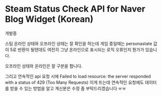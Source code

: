 # Steam Status Check API for Naver Blog Widget (Korean)
개발중

스팀 온라인 상태와 오프라인 상태는 잘 확인을 하는데
게임 중일때는 personastate 값이 5로 반환이 될텐데도
여전히 그냥 온라인으로 표시되는 로직 오류인지 뭔가가 있습니다.

오프라인 상태와 온라인은 잘 구분을 합니다.

그리고 연속적인 api 요청 시에 Failed to load resource: the server responded with a status of 429 (Too Many Requests)
이게 뜨는데 연속적인 요청에도 데이터를 받을 수 있는 방법을 알고 계신분은
수정 좀 부탁드리겠습니다 ㅠㅠ
